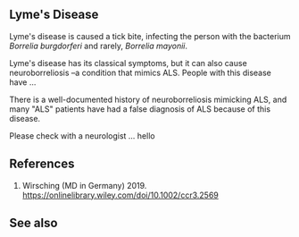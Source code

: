 ## Lyme's Disease

Lyme's disease is caused a tick bite, infecting the person with the bacterium _Borrelia burgdorferi_ and rarely, _Borrelia mayonii_. 

Lyme's disease has its classical symptoms, but it can also cause neuroborreliosis –a condition that mimics ALS. People with this disease have ...

There is a well-documented history of neuroborreliosis mimicking ALS, and many "ALS" patients have had a false diagnosis of ALS because of this disease.

Please check with a neurologist ... hello

## References
1.  Wirsching (MD in Germany) 2019. https://onlinelibrary.wiley.com/doi/10.1002/ccr3.2569 

## See also
